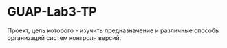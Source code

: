 # GUAP-Lab3-TP
Проект, цель которого - изучить предназначение и различные способы организаций систем контроля версий.
